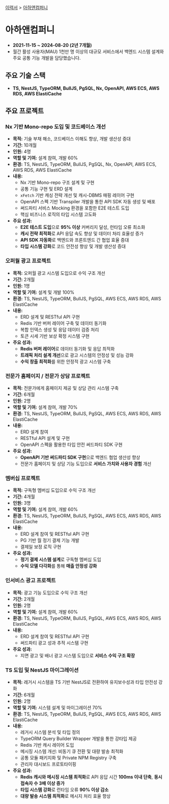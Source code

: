 [이력서](../README_KR.md) &gt; [아하앤컴퍼니](./6_ahancompany_kr.md)

# 아하앤컴퍼니

- **2021-11-15 ~ 2024-08-20 (2년 7개월)**
- 월간 활성 사용자(MAU) 1천만 명 이상의 대규모 서비스에서 백엔드 시스템 설계와 주요 공통 기능 개발을 담당했습니다.

## 주요 기술 스택

- **TS, NestJS, TypeORM, BullJS, PgSQL, Nx, OpenAPI, AWS ECS, AWS RDS, AWS ElastiCache**

## 주요 프로젝트

### Nx 기반 Mono-repo 도입 및 코드베이스 개선

- **목적:** 기술 부채 해소, 코드베이스 이해도 향상, 개발 생산성 증대
- **기간:** 10개월
- **인원:** 4명
- **역할 및 기여:** 설계 참여, 개발 60%
- **환경:** TS, NestJS, TypeORM, BullJS, PgSQL, Nx, OpenAPI, AWS ECS, AWS RDS, AWS ElastiCache
- **내용:**
  - Nx 기반 Mono-repo 구조 설계 및 구현
  - 공통 기능 구현 및 ERD 설계
  - `xFetch` 기반 캐싱 전략 개선 및 캐시-DBMS 매핑 레이어 구현
  - OpenAPI 스펙 기반 Transpiler 개발을 통한 API SDK 자동 생성 및 배포
  - 써드파티 서비스 Mocking 환경을 포함한 E2E 테스트 도입
  - 핵심 비즈니스 로직의 타입 시스템 고도화
- **주요 성과:**
  - **E2E 테스트 도입**으로 **95% 이상** 커버리지 달성, 런타임 오류 최소화
  - **캐시 전략 최적화**로 API 응답 속도 향상 및 데이터 처리 효율성 증가
  - **API SDK 자동화**로 백엔드와 프론트엔드 간 협업 효율 증대
  - **타입 시스템 강화**로 코드 안전성 향상 및 개발 생산성 증대

### 오퍼월 광고 프로젝트

- **목적:** 오퍼월 광고 시스템 도입으로 수익 구조 개선
- **기간:** 2개월
- **인원:** 1명
- **역할 및 기여:** 설계 및 개발 100%
- **환경:** TS, NestJS, TypeORM, BullJS, PgSQL, AWS ECS, AWS RDS, AWS ElastiCache
- **내용:**
  - ERD 설계 및 RESTful API 구현
  - Redis 기반 버퍼 레이어 구축 및 데이터 동기화
  - 복합 인덱스 생성 및 응답 데이터 검증 처리
  - 토큰 시세 기반 보상 확정 시스템 구현
- **주요 성과:**
  - **Redis 버퍼 레이어**로 데이터 동기화 및 응답 최적화
  - **트래픽 처리 설계 개선**으로 광고 시스템의 안정성 및 성능 강화
  - **수익 창출 최적화**를 위한 안정적 광고 시스템 구축

### 전문가 홈페이지 / 전문가 상담 프로젝트

- **목적:** 전문가에게 홈페이지 제공 및 상담 관리 시스템 구축
- **기간:** 6개월
- **인원:** 2명
- **역할 및 기여:** 설계 참여, 개발 70%
- **환경:** TS, NestJS, TypeORM, BullJS, PgSQL, AWS ECS, AWS RDS, AWS ElastiCache
- **내용:**
  - ERD 설계 참여
  - RESTful API 설계 및 구현
  - OpenAPI 스펙을 활용한 타입 안전 써드파티 SDK 구현
- **주요 성과:**
  - **OpenAPI 기반 써드파티 SDK 구현**으로 백엔드 협업 생산성 향상
  - 전문가 홈페이지 및 상담 기능 도입으로 **서비스 가치와 사용자 경험** 개선

### 멤버십 프로젝트

- **목적:** 구독형 멤버십 도입으로 수익 구조 개선
- **기간:** 4개월
- **인원:** 3명
- **역할 및 기여:** 설계 참여, 개발 60%
- **환경:** TS, NestJS, TypeORM, BullJS, PgSQL, AWS ECS, AWS RDS, AWS ElastiCache
- **내용:**
  - ERD 설계 참여 및 RESTful API 구현
  - PG 기반 월 정기 결제 기능 개발
  - 결제일 보정 로직 구현
- **주요 성과:**
  - **정기 결제 시스템 설계**로 구독형 멤버십 도입
  - **수익 모델 다각화**를 통해 **매출 안정성 강화**

### 인서비스 광고 프로젝트

- **목적:** 광고 기능 도입으로 수익 구조 개선
- **기간:** 2개월
- **인원:** 2명
- **역할 및 기여:** 설계 참여, 개발 60%
- **환경:** TS, NestJS, TypeORM, BullJS, PgSQL, AWS ECS, AWS RDS, AWS ElastiCache
- **내용:**
  - ERD 설계 참여 및 RESTful API 구현
  - 써드파티 광고 성과 추적 시스템 구현
- **주요 성과:**
  - 지면 광고 및 배너 광고 시스템 도입으로 **서비스 수익 구조 확장**

### TS 도입 및 NestJS 마이그레이션

- **목적:** 레거시 시스템을 TS 기반 NestJS로 전환하여 유지보수성과 타입 안전성 강화
- **기간:** 6개월
- **인원:** 2명
- **역할 및 기여:** 시스템 설계 및 마이그레이션 70%
- **환경:** TS, NestJS, TypeORM, BullJS, PgSQL, AWS ECS, AWS RDS, AWS ElastiCache
- **내용:**
  - 레거시 시스템 분석 및 타입 정의
  - TypeORM Query Builder Wrapper 개발을 통한 강타입 제공
  - Redis 기반 캐시 레이어 도입
  - 메시징 시스템 개선: 비동기 큐 전환 및 대량 발송 최적화
  - 공통 모듈 패키지화 및 Private NPM Registry 구축
  - 관리자 대시보드 프로토타이핑
- **주요 성과:**
  - **Redis 캐시와 메시징 시스템 최적화**로 API 응답 시간 **100ms 이내 단축**, **동시 접속자 수 3배 이상 증가**
  - **타입 시스템 강화**로 런타임 오류 **90% 이상 감소**
  - **대량 발송 시스템 최적화**로 메시지 처리 효율 향상
